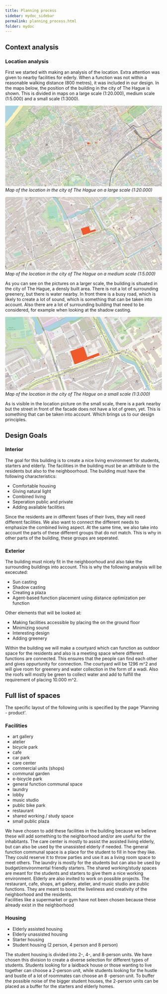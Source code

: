 ```yaml
---
title: Planning process
sidebar: mydoc_sidebar
permalink: planning_process.html
folder: mydoc
---
```


## Context analysis
### Location analysis
First we started with making an analysis of the location. Extra attention was given to nearby facilities for ederly. When a function was not within a reasonable walking distance (800 metres), it was included in our design. In the maps below, the position of the building in the city of The Hague is shown. This is divided in maps on a large scale (1:20.000), medium scale (1:5.000) and a small scale (1:3000).

![map1](../images/map1.jpg)
*Map of the location in the city of The Hague on a large scale (1:20.000)*

![map2](../images/map2.jpg)
*Map of the location in the city of The Hague on a medium scale (1:5.000)*

As you can see on the pictures on a larger scale, the building is situated in the city of The Hague, a densly built area. There is not a lot of surrounding greenery, but there is water nearby. In front there is a busy road, which is likely to create a lot of sound, which is something that can be taken into account. Also there are a lot of surrounding building that need to be considered, for example when looking at the shadow casting.

![map3](../images/map3.jpg)
*Map of the location in the city of The Hague on a small scale (1:3.000)*


As is visible in the location picture on the small scale, there is a park nearby but the street in front of the facade does not have a lot of green, yet. This is something that can be taken into account. Which brings us to our design principles.


## Design Goals
### Interior
The goal for this building is to create a nice living environment for students, starters and elderly. The facilities in the building must be an attribute to the residents but also to the neighboorhoud. The building must have the following characteristics:

- Comfortable housing
- Giving natural light 
- Combined living
- Seperation public and private
- Adding available facilities 

Since the residents are in different fases of their lives, they will need different facilities. We also want to connect the different needs to emphasize the combined living aspect. At the same time, we also take into account the parts of these different groups that do not match. This is why in other parts of the building, these groups are seperated. 

### Exterior
The building must nicely fit in the neighboorhoud and also take the surrounding buildings into account. This is why the following analysis will be excecuted:
- Sun casting
- Shadow casting
- Creating a plaza
- Agent-based function placement using distance optimization per function

Other elements that will be looked at:
- Making facilities accessible by placing the on the ground floor
- Minimizing sound 
- Interesting design
- Adding greenery

Within the building we will make a courtyard which can function as outdoor space for the residents and also is a meeting space where different functions are connected. This ensures that the people can find each other and gives oppurtunity for connection. The courtyard will be 1296 m^2 and will give room for greenery and water collection in the form of a wadi. Also the roofs will mostly be green to collect water and add to fulfill the requirement of placing 10.000 m^2.  

## Full list of spaces
The specific layout of the following units is specified by the page 'Planning - product'.
### Facilities
- art gallery
- atelier
- bicycle park
- cafe
- car park
- care center
- commercial units (shops)
- communal garden
- e-bicycle park
- general function communal space
- laundry
- lobby
- music studio
- public bike park
- restaurant
- shared working / study space
- small public plaza

We have chosen to add these facilities in the building because we believe these will add something to the neighborhood and/or are useful for the inhabitants. 
The care center is mostly to assist the assisted living elderly, but can also be used by the unassisted elderly if needed. The general function communal space is a place for the student to fill in how they like. They could reserve it to throw parties and use it as a living room space to meet others. The laundry is mostly for the students but can also be used by budget/environmental friendly starters. The shared working/study spaces are meant for the students and starters to give them a nice working environment. Elderly are also invited to work on possible projects. The restaurant, cafe, shops, art gallery, atelier, and music studio are public functions. They are meant to boost the liveliness and creativity of the neighborhood and the residents.     
Facilities like a supermarket or gym have not been chosen because these already exist in the neighborhood


### Housing
- Elderly assisted housing
- Elderly unassisted housing
- Starter housing
- Student housing (2 person, 4 person and 8 person)

The student housing is divided into 2-, 4-, and 8-person units. We have chosen this division to create a diverse selection for different types of students. Students looking for a laidback house or those wanting to live together can choose a 2-person unit, while students looking for the hustle and bustle of a lot of roommates can choose an 8 -person unit. To buffer the possible noise of the bigger student houses, the 2-person units can be placed as a buffer for the starters and elderly homes. 






